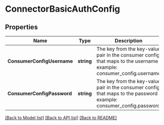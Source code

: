 # ConnectorBasicAuthConfig

## Properties
Name | Type | Description | Notes
------------ | ------------- | ------------- | -------------
**ConsumerConfigUsername** | **string** | The key from the key-value pair in the consumer config that maps to the username example: consumer_config.username | [optional] [default to null]
**ConsumerConfigPassword** | **string** | The key from the key-value pair in the consumer config that maps to the password example: consumer_config.password | [optional] [default to null]

[[Back to Model list]](../README.md#documentation-for-models) [[Back to API list]](../README.md#documentation-for-api-endpoints) [[Back to README]](../README.md)

